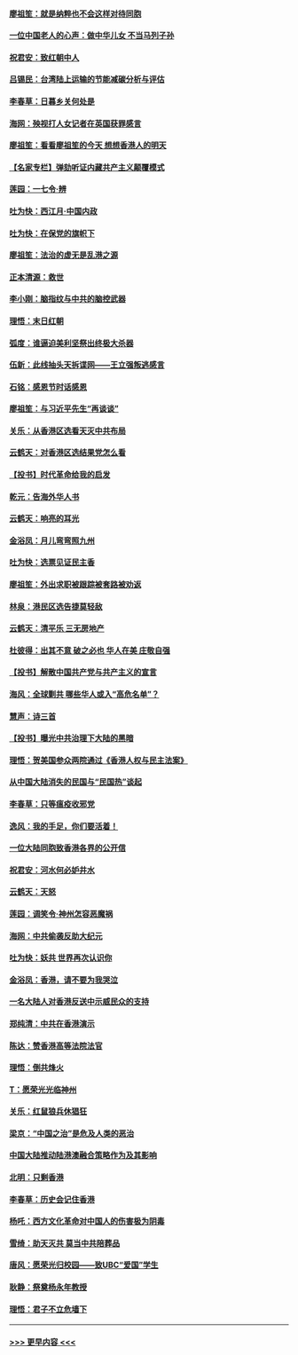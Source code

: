 #### [廖祖笙：就是纳粹也不会这样对待同胞](../pages/nsc993/n11697658.md?t=12040501) 
#### [一位中国老人的心声：做中华儿女 不当马列子孙](../pages/nsc993/n11697525.md?t=12040501) 
#### [祝君安：致红朝中人](../pages/nsc993/n11697518.md?t=12040501) 
#### [吕锡民：台湾陆上运输的节能减碳分析与评估](../pages/nsc993/n11694983.md?t=12040501) 
#### [李春草：日暮乡关何处是](../pages/nsc993/n11694805.md?t=12040501) 
#### [海网：殃视打人女记者在英国获罪感言](../pages/nsc993/n11693832.md?t=12040501) 
#### [廖祖笙：看看廖祖笙的今天 想想香港人的明天](../pages/nsc993/n11693707.md?t=12040501) 
#### [【名家专栏】弹劾听证内藏共产主义颠覆模式](../pages/nsc993/n11693563.md?t=12040501) 
#### [莲园：一七令‧辨](../pages/nsc993/n11692558.md?t=12040501) 
#### [吐为快：西江月·中国内政](../pages/nsc993/n11692071.md?t=12040501) 
#### [吐为快：在保党的旗帜下](../pages/nsc993/n11691188.md?t=12040501) 
#### [廖祖笙：法治的虚无是乱港之源](../pages/nsc993/n11690605.md?t=12040501) 
#### [正本清源：救世](../pages/nsc993/n11689134.md?t=12040501) 
#### [李小刚：脑指纹与中共的脑控武器](../pages/nsc993/n11688900.md?t=12040501) 
#### [理悟：末日红朝](../pages/nsc993/n11688829.md?t=12040501) 
#### [弧度：谁逼迫美利坚祭出终极大杀器](../pages/nsc993/n11688735.md?t=12040501) 
#### [伍新：此线抽头天拆谍网——王立强叛逃感言](../pages/nsc993/n11687981.md?t=12040501) 
#### [石铭：感恩节时话感恩](../pages/nsc993/n11687568.md?t=12040501) 
#### [廖祖笙：与习近平先生“再谈谈”](../pages/nsc993/n11687005.md?t=12040501) 
#### [关乐：从香港区选看天灭中共布局](../pages/nsc993/n11686647.md?t=12040501) 
#### [云鹤天：对香港区选结果党怎么看](../pages/nsc993/n11686216.md?t=12040501) 
#### [【投书】时代革命给我的启发](../pages/nsc993/n11684287.md?t=12040501) 
#### [乾元：告海外华人书](../pages/nsc993/n11684044.md?t=12040501) 
#### [云鹤天：响亮的耳光](../pages/nsc993/n11684254.md?t=12040501) 
#### [金浴凤：月儿弯弯照九州](../pages/nsc993/n11684231.md?t=12040501) 
#### [吐为快：选票见证民主香](../pages/nsc993/n11684206.md?t=12040501) 
#### [廖祖笙：外出求职被跟踪被套路被劝返](../pages/nsc993/n11683874.md?t=12040501) 
#### [林泉：港民区选告捷莫轻敌](../pages/nsc993/n11683930.md?t=12040501) 
#### [云鹤天：清平乐 三无房地产](../pages/nsc993/n11681521.md?t=12040501) 
#### [杜彼得：出其不意 破之必也 华人在美 庄敬自强](../pages/nsc993/n11679554.md?t=12040501) 
#### [【投书】解散中国共产党与共产主义的宣言](../pages/nsc993/n11679177.md?t=12040501) 
#### [海风：全球剿共 哪些华人或入“高危名单”？](../pages/nsc993/n11678617.md?t=12040501) 
#### [慧声：诗三首](../pages/nsc993/n11678848.md?t=12040501) 
#### [【投书】曝光中共治理下大陆的黑暗](../pages/nsc993/n11678674.md?t=12040501) 
#### [理悟：贺美国参众两院通过《香港人权与民主法案》](../pages/nsc993/n11678104.md?t=12040501) 
#### [从中国大陆消失的民国与“民国热”谈起](../pages/nsc993/n11678075.md?t=12040501) 
#### [李春草：只等瘟疫收邪党](../pages/nsc993/n11677308.md?t=12040501) 
#### [逸风：我的手足，你们要活着！](../pages/nsc993/n11676352.md?t=12040501) 
#### [一位大陆同胞致香港各界的公开信](../pages/nsc993/n11675761.md?t=12040501) 
#### [祝君安：河水何必妒井水](../pages/nsc993/n11675746.md?t=12040501) 
#### [云鹤天：天怒](../pages/nsc993/n11675718.md?t=12040501) 
#### [莲园：调笑令‧神州怎容恶魔祸](../pages/nsc993/n11675648.md?t=12040501) 
#### [海网：中共偷袭反助大纪元](../pages/nsc993/n11673515.md?t=12040501) 
#### [吐为快：妖共 世界再次认识你](../pages/nsc993/n11673506.md?t=12040501) 
#### [金浴凤：香港，请不要为我哭泣](../pages/nsc993/n11673248.md?t=12040501) 
#### [一名大陆人对香港反送中示威民众的支持](../pages/nsc993/n11672615.md?t=12040501) 
#### [郑纯清：中共在香港演示](../pages/nsc993/n11670539.md?t=12040501) 
#### [陈达：赞香港高等法院法官](../pages/nsc993/n11669542.md?t=12040501) 
#### [理悟：倒共烽火](../pages/nsc993/n11668844.md?t=12040501) 
#### [T：愿荣光光临神州](../pages/nsc993/n11668421.md?t=12040501) 
#### [关乐：红鼠狼兵休猖狂](../pages/nsc993/n11668378.md?t=12040501) 
#### [梁京：“中国之治”是危及人类的恶治](../pages/nsc993/n11668328.md?t=12040501) 
#### [中国大陆推动陆港澳融合策略作为及其影响](../pages/nsc993/n11668157.md?t=12040501) 
#### [北明：只剩香港](../pages/nsc993/n11668002.md?t=12040501) 
#### [李春草：历史会记住香港](../pages/nsc993/n11667927.md?t=12040501) 
#### [杨吒：西方文化革命对中国人的伤害极为阴毒](../pages/nsc993/n11664521.md?t=12040501) 
#### [雪绮：助天灭共 莫当中共陪葬品](../pages/nsc993/n11662650.md?t=12040501) 
#### [唐风：愿荣光归校园——致UBC“爱国”学生](../pages/nsc993/n11662194.md?t=12040501) 
#### [耿静：祭奠杨永年教授](../pages/nsc993/n11662514.md?t=12040501) 
#### [理悟：君子不立危墙下](../pages/nsc993/n11662172.md?t=12040501) 

----
#### [ >>> 更早内容 <<< ](../indexes/nsc993-earlier.md)
